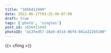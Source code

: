 ```yaml
---
title: "1656411949"
date: 2022-06-27T03:25:49-07:00
draft: true
tags: ['photo', 'singles']
post_id: 1656411949
photoID: "a13fed57-18a9-4514-06f4-041a322b5100"
---
```

{{< cfimg >}}